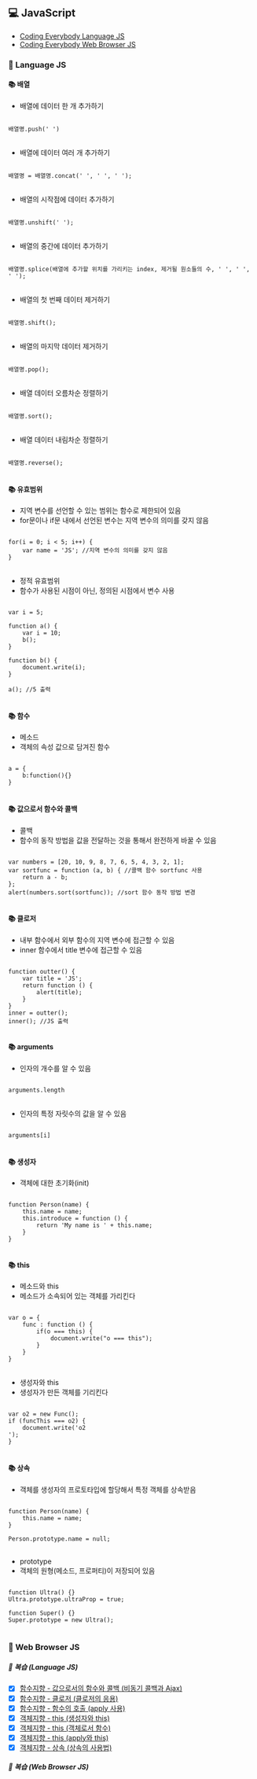 ## :computer: JavaScript

* [Coding Everybody Language JS](https://opentutorials.org/course/743)
* [Coding Everybody Web Browser JS](https://opentutorials.org/course/1375)

### :open_file_folder: Language JS

#### :books: 배열

* 배열에 데이터 한 개 추가하기
<pre>
<code>
배열명.push(' ')
</code>
</pre>

* 배열에 데이터 여러 개 추가하기
<pre>
<code>
배열명 = 배열명.concat(' ', ' ', ' ');
</code>
</pre>

* 배열의 시작점에 데이터 추가하기
<pre>
<code>
배열명.unshift(' ');
</code>
</pre>

* 배열의 중간에 데이터 추가하기
<pre>
<code>
배열명.splice(배열에 추가할 위치를 가리키는 index, 제거될 원소들의 수, ' ', ' ', ' ');
</code>
</pre>

* 배열의 첫 번째 데이터 제거하기
<pre>
<code>
배열명.shift();
</code>
</pre>

* 배열의 마지막 데이터 제거하기
<pre>
<code>
배열명.pop();
</code>
</pre>

* 배열 데이터 오름차순 정렬하기
<pre>
<code>
배열명.sort();
</code>
</pre>

* 배열 데이터 내림차순 정렬하기
<pre>
<code>
배열명.reverse();
</code>
</pre>

#### :books: 유효범위

* 지역 변수를 선언할 수 있는 범위는 함수로 제한되어 있음
* for문이나 if문 내에서 선언된 변수는 지역 변수의 의미를 갖지 않음
<pre>
<code>
for(i = 0; i < 5; i++) {
    var name = 'JS'; //지역 변수의 의미를 갖지 않음
}
</code>
</pre>

* 정적 유효범위
* 함수가 사용된 시점이 아닌, 정의된 시점에서 변수 사용
<pre>
<code>
var i = 5;

function a() {
    var i = 10;
    b();
}

function b() {
    document.write(i);
}

a(); //5 출력
</code>
</pre>

#### :books: 함수

* 메소드
* 객체의 속성 값으로 담겨진 함수
<pre>
<code>
a = {
    b:function(){}
}
</code>
</pre>

#### :books: 값으로서 함수와 콜백

* 콜백
* 함수의 동작 방법을 값을 전달하는 것을 통해서 완전하게 바꿀 수 있음
<pre>
<code>
var numbers = [20, 10, 9, 8, 7, 6, 5, 4, 3, 2, 1];
var sortfunc = function (a, b) { //콜백 함수 sortfunc 사용
    return a - b;
};
alert(numbers.sort(sortfunc)); //sort 함수 동작 방법 변경
</code>
</pre>

#### :books: 클로저

* 내부 함수에서 외부 함수의 지역 변수에 접근할 수 있음
* inner 함수에서 title 변수에 접근할 수 있음
<pre>
<code>
function outter() {
    var title = 'JS';
    return function () {
        alert(title);
    }
}
inner = outter();
inner(); //JS 출력
</code>
</pre>

#### :books: arguments

* 인자의 개수를 알 수 있음
<pre>
<code>
arguments.length
</code>
</pre>

* 인자의 특정 자릿수의 값을 알 수 있음
<pre>
<code>
arguments[i]
</code>
</pre>

#### :books: 생성자

* 객체에 대한 초기화(init)
<pre>
<code>
function Person(name) {
    this.name = name;
    this.introduce = function () {
        return 'My name is ' + this.name;
    }
}
</code>
</pre>

#### :books: this

* 메소드와 this
* 메소드가 소속되어 있는 객체를 가리킨다
<pre>
<code>
var o = {
    func : function () {
        if(o === this) {
            document.write("o === this");
        }
    }
}
</code>
</pre>

* 생성자와 this
* 생성자가 만든 객체를 기리킨다
<pre>
<code>
var o2 = new Func();
if (funcThis === o2) {
    document.write('o2 <br />');
}
</code>
</pre>

#### :books: 상속

* 객체를 생성자의 프로토타입에 할당해서 특정 객체를 상속받음
<pre>
<code>
function Person(name) {
    this.name = name;
}

Person.prototype.name = null;
</code>
</pre>

* prototype
* 객체의 원형(메소드, 프로퍼티)이 저장되어 있음
<pre>
<code>
function Ultra() {}
Ultra.prototype.ultraProp = true;

function Super() {}
Super.prototype = new Ultra();
</code>
</pre>

### :open_file_folder: Web Browser JS

##### :pencil: 복습 (Language JS)

- [x] [함수지향 - 값으로서의 함수와 콜백 (비동기 콜백과 Ajax)](https://www.youtube.com/watch?v=NDFjwybbong)
- [x] [함수지향 - 클로저 (클로저의 응용)](https://www.youtube.com/watch?v=9A0pMrS6Bh0)
- [x] [함수지향 - 함수의 호출 (apply 사용)](https://www.youtube.com/watch?v=Ubs30Xxe-Ps)
- [x] [객체지향 - this (생성자와 this)](https://www.youtube.com/watch?v=TdkYLonYuDw)
- [x] [객체지향 - this (객체로서 함수)](https://www.youtube.com/watch?v=6I421TLN9vg)
- [x] [객체지향 - this (apply와 this)](https://www.youtube.com/watch?v=j0TPsYspzbI)
- [x] [객체지향 - 상속 (상속의 사용법)](https://www.youtube.com/watch?v=mM-4t2J0lYM)

##### :pencil: 복습 (Web Browser JS)

